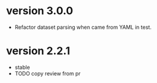 # version 3.0.0

 - Refactor dataset parsing when came from YAML in test.

# version 2.2.1
 
 - stable
 - TODO copy review from pr